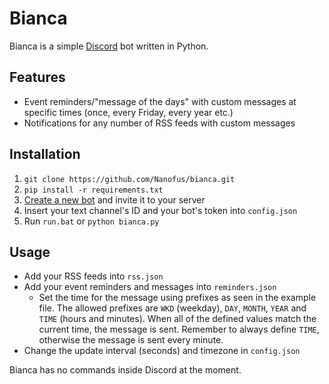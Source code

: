 # Bianca
Bianca is a simple [Discord](https://discordapp.com/) bot written in Python.

## Features
- Event reminders/"message of the days" with custom messages at specific times (once, every Friday, every year etc.)
- Notifications for any number of RSS feeds with custom messages

## Installation
1. `git clone https://github.com/Nanofus/bianca.git`
2. `pip install -r requirements.txt`
3. [Create a new bot](https://discordapp.com/developers/applications/me) and invite it to your server
4. Insert your text channel's ID and your bot's token into `config.json`
5. Run `run.bat` or `python bianca.py`

## Usage

- Add your RSS feeds into `rss.json`
- Add your event reminders and messages into `reminders.json`
  - Set the time for the message using prefixes as seen in the example file. The allowed prefixes are `WKD` (weekday), `DAY`, `MONTH`, `YEAR` and `TIME` (hours and minutes). When all of the defined values match the current time, the message is sent. Remember to always define `TIME`, otherwise the message is sent every minute.
- Change the update interval (seconds) and timezone in `config.json`

Bianca has no commands inside Discord at the moment.
